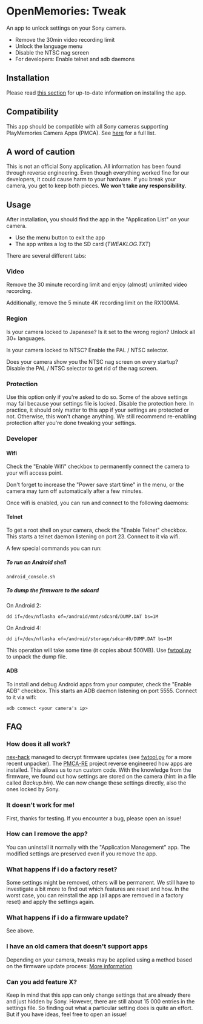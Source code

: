 # OpenMemories: Tweak
An app to unlock settings on your Sony camera.
* Remove the 30min video recording limit
* Unlock the language menu
* Disable the NTSC nag screen
* For developers: Enable telnet and adb daemons

## Installation
Please read [this section](https://github.com/ma1co/Sony-PMCA-RE#installing-android-apps) for up-to-date information on installing the app.

## Compatibility
This app should be compatible with all Sony cameras supporting PlayMemories Camera Apps (PMCA). See [here](https://github.com/ma1co/OpenMemories-Framework/blob/master/docs/Cameras.md) for a full list.

## A word of caution
This is not an official Sony application. All information has been found through reverse engineering. Even though everything worked fine for our developers, it could cause harm to your hardware. If you break your camera, you get to keep both pieces. **We won't take any responsibility.**

## Usage
After installation, you should find the app in the "Application List" on your camera.

* Use the menu button to exit the app
* The app writes a log to the SD card (*TWEAKLOG.TXT*)

There are several different tabs:

### Video
Remove the 30 minute recording limit and enjoy (almost) unlimited video recording.

Additionally, remove the 5 minute 4K recording limit on the RX100M4.

### Region
Is your camera locked to Japanese? Is it set to the wrong region? Unlock all 30+ languages.

Is your camera locked to NTSC? Enable the PAL / NTSC selector.

Does your camera show you the NTSC nag screen on every startup? Disable the PAL / NTSC selector to get rid of the nag screen.

### Protection
Use this option only if you're asked to do so. Some of the above settings may fail because your settings file is locked. Disable the protection here. In practice, it should only matter to this app if your settings are protected or not. Otherwise, this won't change anything. We still recommend re-enabling protection after you're done tweaking your settings.

### Developer
#### Wifi
Check the "Enable Wifi" checkbox to permanently connect the camera to your wifi access point.

Don't forget to increase the "Power save start time" in the menu, or the camera may turn off automatically after a few minutes.

Once wifi is enabled, you can run and connect to the following daemons:

#### Telnet
To get a root shell on your camera, check the "Enable Telnet" checkbox. This starts a telnet daemon listening on port 23. Connect to it via wifi.

A few special commands you can run:

##### To run an Android shell
    android_console.sh

##### To dump the firmware to the sdcard
On Android 2:

    dd if=/dev/nflasha of=/android/mnt/sdcard/DUMP.DAT bs=1M

On Android 4:

    dd if=/dev/nflasha of=/android/storage/sdcard0/DUMP.DAT bs=1M

This operation will take some time (it copies about 500MB). Use [fwtool.py](https://github.com/ma1co/fwtool.py) to unpack the dump file.

#### ADB
To install and debug Android apps from your computer, check the "Enable ADB" checkbox. This starts an ADB daemon listening on port 5555. Connect to it via wifi:

    adb connect <your camera's ip>

## FAQ
### How does it all work?
[nex-hack](http://www.personal-view.com/faqs/sony-hack/hack-development) managed to decrypt firmware updates (see [fwtool.py](https://github.com/ma1co/fwtool.py) for a more recent unpacker). The [PMCA-RE](https://github.com/ma1co/Sony-PMCA-RE) project reverse engineered how apps are installed. This allows us to run custom code. With the knowledge from the firmware, we found out how settings are stored on the camera (hint: in a file called *Backup.bin*). We can now change these settings directly, also the ones locked by Sony.

### It doesn't work for me!
First, thanks for testing. If you encounter a bug, please open an issue!

### How can I remove the app?
You can uninstall it normally with the "Application Management" app. The modified settings are preserved even if you remove the app.

### What happens if i do a factory reset?
Some settings might be removed, others will be permanent. We still have to investigate a bit more to find out which features are reset and how. In the worst case, you can reinstall the app (all apps are removed in a factory reset) and apply the settings again.

### What happens if i do a firmware update?
See above.

### I have an old camera that doesn't support apps
Depending on your camera, tweaks may be applied using a method based on the firmware update process: [More information](https://github.com/ma1co/Sony-PMCA-RE#tweaking-camera-settings)

### Can you add feature X?
Keep in mind that this app can only change settings that are already there and just hidden by Sony. However, there are still about 15 000 entries in the settings file. So finding out what a particular setting does is quite an effort. But if you have ideas, feel free to open an issue!
